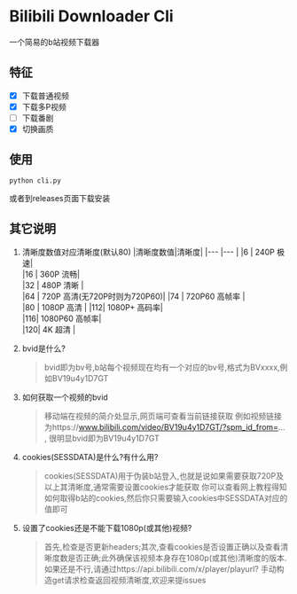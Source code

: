 # Bilibili Downloader Cli
一个简易的b站视频下载器
## 特征
- [x] 下载普通视频
- [x] 下载多P视频
- [ ] 下载番剧
- [x] 切换画质

## 使用
```shell
python cli.py
```
或者到releases页面下载安装

## 其它说明
1. 清晰度数值对应清晰度(默认80)
    |清晰度数值|清晰度|
    |---   |---           |
    |6 	|    240P 极速| 	
    |16 |	    360P 流畅| 	
    |32 |	    480P 清晰 |	
    |64 |	    720P 高清(无720P时则为720P60)|
    |74 |	    720P60 高帧率 |	
    |80 |	    1080P 高清 	|
    |112|     1080P+ 高码率| 	
    |116|     1080P60 高帧率| 	
    |120|     4K 超清 	|

                  
2. bvid是什么?
                  
    >bvid即为bv号,b站每个视频现在均有一个对应的bv号,格式为BVxxxx,例如BV19u4y1D7GT
                  
                  
3. 如何获取一个视频的bvid
                  
    >移动端在视频的简介处显示,网页端可查看当前链接获取
    例如视频链接为https://www.bilibili.com/video/BV19u4y1D7GT/?spm_id_from=... , 很明显bvid即为BV19u4y1D7GT
                  
4. cookies(SESSDATA)是什么?有什么用?
                  
    >cookies(SESSDATA)用于伪装b站登入,也就是说如果需要获取720P及以上其清晰度,通常需要设置cookies才能获取
    你可以查看网上教程得知如何取得b站的cookies,然后你只需要输入cookies中SESSDATA对应的值即可
                  
5. 设置了cookies还是不能下载1080p(或其他)视频?
                    
    >首先,检查是否更新headers;其次,查看cookies是否设置正确以及查看清晰度数是否正确;此外确保该视频本身存在1080p(或其他)清晰度的版本.
    如果还是不行,请通过https://api.bilibili.com/x/player/playurl? 手动构造get请求检查返回视频清晰度,欢迎来提issues